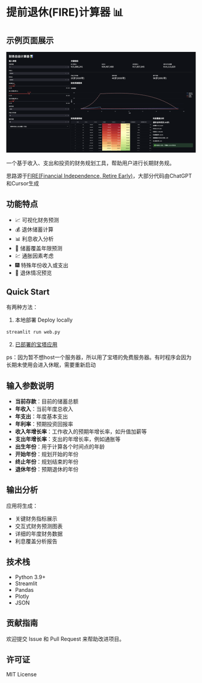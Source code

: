 # 提前退休(FIRE)计算器 📊

## 示例页面展示

![FIRE Calculator Web Page](docs/FIRE_web.png)

一个基于收入、支出和投资的财务规划工具，帮助用户进行长期财务规。

思路源于[FIRE(Financial Independence, Retire Early)](https://zh.wikipedia.org/zh-cn/FIRE运动)，大部分代码由ChatGPT和Cursor生成

## 功能特点

- 📈 可视化财务预测
- 💰 退休储蓄计算
- 📊 利息收入分析
- 🎯 储蓄覆盖年限预测
- 💹 通胀因素考虑
- 🎆 特殊年份收入或支出
- 📅 退休情况预览


## Quick Start
有两种方法：
1. 本地部署 Deploy locally
```bash
streamlit run web.py  
```

2. [已部署的宝塔应用](https://kevintsok-fire-calculator-web-0ab5gb.streamlit.app)

ps：因为暂不想host一个服务器，所以用了宝塔的免费服务器。有时程序会因为长期未使用会进入休眠，需要重新启动

## 输入参数说明

- **当前存款**：目前的储蓄总额
- **年收入**：当前年度总收入
- **年支出**：年度基本支出
- **年利率**：预期投资回报率
- **收入年增长率**：工作收入的预期年增长率，如升值加薪等
- **支出年增长率**：支出的年增长率，例如通胀等
- **出生年份**：用于计算各个时间点的年龄
- **开始年份**：规划开始的年份
- **终止年份**：规划结束的年份
- **退休年份**：预期退休的年份

## 输出分析

应用将生成：
- 关键财务指标展示
- 交互式财务预测图表
- 详细的年度财务数据
- 利息覆盖分析报告


## 技术栈

- Python 3.9+
- Streamlit
- Pandas
- Plotly
- JSON

## 贡献指南

欢迎提交 Issue 和 Pull Request 来帮助改进项目。

## 许可证

MIT License